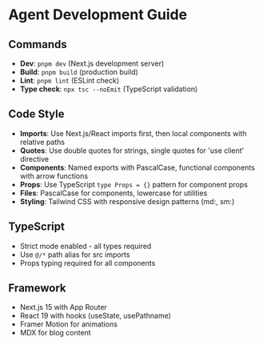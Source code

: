# Agent Development Guide

## Commands
- **Dev**: `pnpm dev` (Next.js development server)
- **Build**: `pnpm build` (production build)
- **Lint**: `pnpm lint` (ESLint check)
- **Type check**: `npx tsc --noEmit` (TypeScript validation)

## Code Style
- **Imports**: Use Next.js/React imports first, then local components with relative paths
- **Quotes**: Use double quotes for strings, single quotes for 'use client' directive
- **Components**: Named exports with PascalCase, functional components with arrow functions
- **Props**: Use TypeScript `type Props = {}` pattern for component props
- **Files**: PascalCase for components, lowercase for utilities
- **Styling**: Tailwind CSS with responsive design patterns (md:, sm:)

## TypeScript
- Strict mode enabled - all types required
- Use `@/*` path alias for src imports
- Props typing required for all components

## Framework
- Next.js 15 with App Router
- React 19 with hooks (useState, usePathname)
- Framer Motion for animations
- MDX for blog content